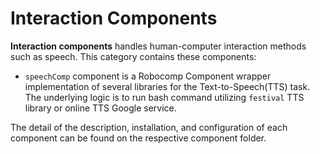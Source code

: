 # Interaction Components

**Interaction components** handles human-computer interaction methods such as speech. This category contains these components:
- `speechComp` component is a Robocomp Component wrapper implementation of several libraries for the Text-to-Speech(TTS) task. The underlying logic is to run bash command utilizing `festival` TTS library or online TTS Google service.


The detail of the description, installation, and configuration of each component can be found on the respective component folder.
